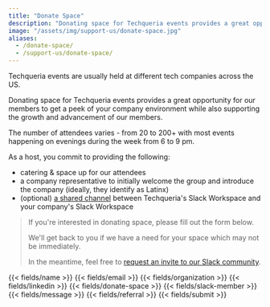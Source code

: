 ```yaml
---
title: "Donate Space"
description: "Donating space for Techqueria events provides a great opportunity for our members to get a peek of your company environment while also supporting the growth and advancement of our members."
image: "/assets/img/support-us/donate-space.jpg"
aliases:
  - /donate-space/
  - /support-us/donate-space/
---
```


Techqueria events are usually held at different tech companies across the US.

Donating space for Techqueria events provides a great opportunity for our members to get a peek of your company environment while also supporting the growth and advancement of our members.

The number of attendees varies - from 20 to 200+ with most events happening on evenings during the week from 6 to 9 pm.

As a host, you commit to providing the following:

- catering & space up for our attendees
- a company representative to initially welcome the group and introduce the company (ideally, they identify as Latinx)
- (optional) [a shared channel](https://get.slack.help/hc/en-us/articles/115004151203-Create-shared-channels-on-a-workspace-beta-) between Techqueria's Slack Workspace and your company's Slack Workspace

> If you're interested in donating space, please fill out the form below.
>
> We'll get back to you if we have a need for your space which may not be immediately.
>
> In the meantime, feel free to [request an invite to our Slack community](/slack).

<form name="Donate Space" method="POST" data-netlify-recaptcha="true" data-netlify="true" class="form--centered" action="/success/">
  <input type="hidden" aria-label="Subject" name="_subject" value="Techqueria - Donate Space">
  {{< fields/name >}}
  {{< fields/email >}}
  {{< fields/organization >}}
  {{< fields/linkedin >}}
  {{< fields/donate-space >}}
  {{< fields/slack-member >}}
  {{< fields/message >}}
  {{< fields/referral >}}
  {{< fields/submit >}}
</form>
